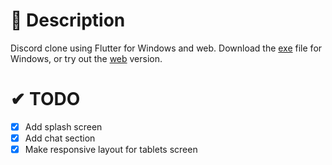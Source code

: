 # 📢 Description

Discord clone using Flutter for Windows and web. Download the [exe](https://github.com/harysuryanto/discord_desktop_clone/files/8790056/discord_desktop_clone-v1.0.zip) file for Windows, or try out the [web](https://discord-flutter.netlify.app) version.


# ✔ TODO
- [x] Add splash screen
- [x] Add chat section
- [x] Make responsive layout for tablets screen
